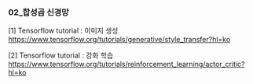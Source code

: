 ### 02_합성곱 신경망

[1] Tensorflow tutorial : 이미지 생성 
https://www.tensorflow.org/tutorials/generative/style_transfer?hl=ko

[2] Tensorflow tutorial : 강화 학습  
https://www.tensorflow.org/tutorials/reinforcement_learning/actor_critic?hl=ko
